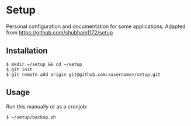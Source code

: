 # Setup
Personal configuration and documentation for some applications. Adapted from https://github.com/shubham1172/setup

## Installation
```
$ mkdir ~/setup && cd ~/setup
$ git init
$ git remote add origin git@github.com:<username>/setup.git
```

## Usage
Run this manually or as a cronjob:
```
$ ~/setup/backup.sh
```
